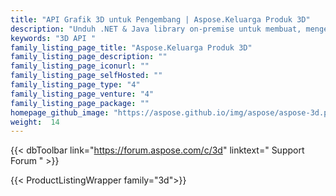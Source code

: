 ```yaml
---
title: "API Grafik 3D untuk Pengembang | Aspose.Keluarga Produk 3D"
description: "Unduh .NET & Java library on-premise untuk membuat, mengedit & mengonversi file 3D. Tidak diperlukan perangkat lunak pemodelan 3D. Bekerja dengan geometri, hierarki pemandangan, bagikan atau pisahkan mesh, menganimasikan objek, menambahkan kamera target, dan banyak lagi."
keywords: "3D API "
family_listing_page_title: "Aspose.Keluarga Produk 3D"
family_listing_page_description: ""
family_listing_page_iconurl: ""
family_listing_page_selfHosted: ""
family_listing_page_type: "4"
family_listing_page_venture: "4"
family_listing_page_package: ""
homepage_github_image: "https://aspose.github.io/img/aspose/aspose-3d.png"
weight:  14
---
```


{{< dbToolbar link="https://forum.aspose.com/c/3d" linktext=" Support Forum " >}}

{{< ProductListingWrapper family="3d">}}

